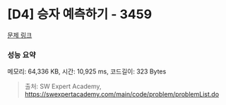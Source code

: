 # [D4] 승자 예측하기 - 3459 

[문제 링크](https://swexpertacademy.com/main/code/problem/problemDetail.do?contestProbId=AWFPoj1qANoDFAV0) 

### 성능 요약

메모리: 64,336 KB, 시간: 10,925 ms, 코드길이: 323 Bytes



> 출처: SW Expert Academy, https://swexpertacademy.com/main/code/problem/problemList.do